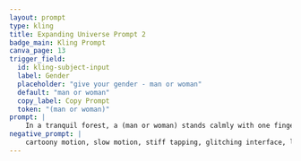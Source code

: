 ```yaml
---
layout: prompt
type: kling
title: Expanding Universe Prompt 2
badge_main: Kling Prompt
canva_page: 13
trigger_field:
  id: kling-subject-input
  label: Gender
  placeholder: "give your gender - man or woman"
  default: "man or woman"
  copy_label: Copy Prompt
  token: "(man or woman)"
prompt: |
    In a tranquil forest, a (man or woman) stands calmly with one finger extended upward as a small magenta, indigo, and violet energy ring hovers just above it. The object begins to expand smoothly, transforming in natural and realistic motion into a luminous holographic computer interface. Layered translucent panels bloom outward in a circular configuration, glowing with radiant neon hues. The (man or woman)'s gaze stays focused on the interface as they begin tapping on different sections with gentle, precise movements. Holographic symbols respond dynamically with ripple effects and shifting data displays. Soft light from the interface casts vivid colored highlights across their face and hand. Natural and realistic motion throughout.
negative_prompt: |
    cartoony motion, slow motion, stiff tapping, glitching interface, light projecting off-center, robotic posture, looking away from the screen, pixelation, flickering glow, jitter, harsh transitions, floating errors
---
```

